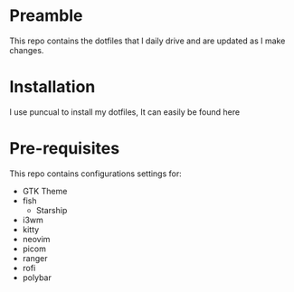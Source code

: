 # Preamble

This repo contains the dotfiles that I daily drive and are updated as I make changes.

# Installation

I use puncual to install my dotfiles, It can easily be found here

# Pre-requisites

This repo contains configurations settings for:

- GTK Theme
- fish
  - Starship
- i3wm
- kitty
- neovim
- picom
- ranger
- rofi
- polybar
